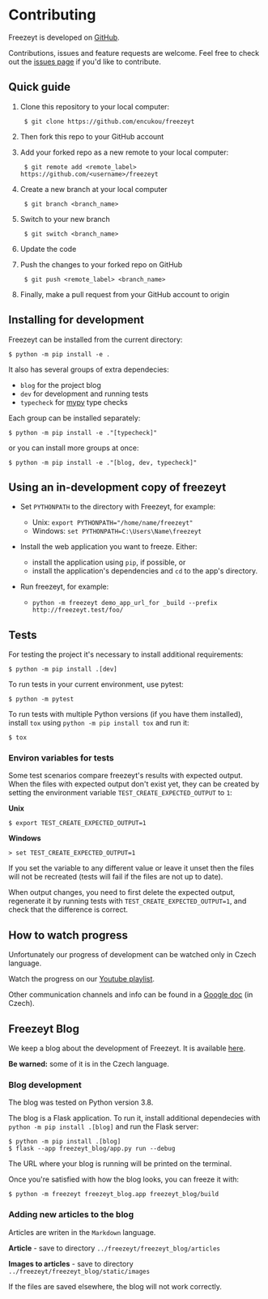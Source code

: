 
# Contributing

Freezeyt is developed on [GitHub](https://github.com/encukou/freezeyt).

Contributions, issues and feature requests are welcome.
Feel free to check out the [issues page] if you'd like to
contribute.

[issues page]: https://github.com/encukou/freezeyt/issues


## Quick guide

1. Clone this repository to your local
   computer:

        $ git clone https://github.com/encukou/freezeyt

2. Then fork this repo to your GitHub account
3. Add your forked repo as a new remote to your local computer:

        $ git remote add <remote_label> https://github.com/<username>/freezeyt

4. Create a new branch at your local computer

        $ git branch <branch_name>

5. Switch to your new branch

        $ git switch <branch_name>

6. Update the code
7. Push the changes to your forked repo on GitHub

        $ git push <remote_label> <branch_name>

8. Finally, make a pull request from your GitHub account to origin


## Installing for development

Freezeyt can be installed from the current directory:

```console
$ python -m pip install -e .
```

It also has several groups of extra dependecies:

* `blog` for the project blog
* `dev` for development and running tests
* `typecheck` for [mypy] type checks

Each group can be installed separately:

```console
$ python -m pip install -e ."[typecheck]"
```

or you can install more groups at once:
```console
$ python -m pip install -e ."[blog, dev, typecheck]"
```

[mypy]: https://www.mypy-lang.org/


## Using an in-development copy of freezeyt

* Set `PYTHONPATH` to the directory with Freezeyt, for example:
    * Unix: `export PYTHONPATH="/home/name/freezeyt"`
    * Windows: `set PYTHONPATH=C:\Users\Name\freezeyt`

* Install the web application you want to freeze. Either:
    * install the application using `pip`, if possible, or
    * install the application's dependencies and `cd` to the app's directory.

* Run freezeyt, for example:
    * `python -m freezeyt demo_app_url_for _build --prefix http://freezeyt.test/foo/`



## Tests

For testing the project it's necessary to install additional requirements:

```console
$ python -m pip install .[dev]
```

To run tests in your current environment, use pytest:

```console
$ python -m pytest
```

To run tests with multiple Python versions (if you have them installed),
install `tox` using `python -m pip install tox` and run it:

```console
$ tox
```

### Environ variables for tests

Some test scenarios compare freezeyt's results with expected output.
When the files with expected output don't exist yet,
they can be created by setting the environment variable
`TEST_CREATE_EXPECTED_OUTPUT` to `1`:

**Unix**

```console
$ export TEST_CREATE_EXPECTED_OUTPUT=1
```

**Windows**

```doscon
> set TEST_CREATE_EXPECTED_OUTPUT=1
```

If you set the variable to any different value or leave it unset
then the files will not be recreated
(tests will fail if the files are not up to date).

When output changes, you need to first delete the expected output,
regenerate it by running tests with `TEST_CREATE_EXPECTED_OUTPUT=1`,
and check that the difference is correct.


## How to watch progress

Unfortunately our progress of development can be watched only in Czech language.

Watch the progress on our [Youtube playlist](https://www.youtube.com/playlist?list=PLFt-PM7J_H3EU5Oez3ZSVjY5pZJttP2lT).

Other communication channels and info can be found
in a [Google doc](https://tinyurl.com/freezeyt) (in Czech).


## Freezeyt Blog

We keep a blog about the development of Freezeyt.
It is available [here](https://encukou.github.io/freezeyt/).

**Be warned:** some of it is in the Czech language.

### Blog development

The blog was tested on Python version 3.8.

The blog is a Flask application.
To run it, install additional dependecies with
`python -m pip install .[blog]` and run the Flask server:

```console
$ python -m pip install .[blog]
$ flask --app freezeyt_blog/app.py run --debug
```

The URL where your blog is running will be printed on the terminal.

Once you're satisfied with how the blog looks, you can freeze it with:

```console
$ python -m freezeyt freezeyt_blog.app freezeyt_blog/build
```

### Adding new articles to the blog

Articles are writen in the `Markdown` language.

**Article** - save to directory `../freezeyt/freezeyt_blog/articles`

**Images to articles** - save to directory `../freezeyt/freezeyt_blog/static/images`

If the files are saved elsewhere, the blog will not work correctly.
